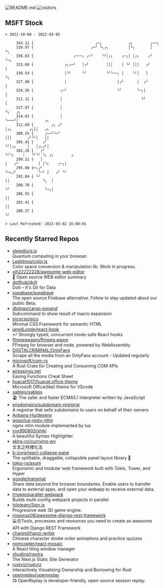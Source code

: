 ![README.md](https://github.com/Gerhut/Gerhut/workflows/README.md/badge.svg)
![visitors](https://visitors.vercel.app/Gerhut/Gerhut?token=8cf69d1f6813d272ef062726b6070c9be4ff72038cfe5a7ded7384a8da65d866)

## MSFT Stock

```
> 2021-10-08 - 2022-03-02

     343.11 ┤                            ╭─╮            ╭╮        ╭──╮                                           
     339.97 ┤                          ╭─╯ ╰╮╭╮         │╰╮       │  ╰╮                                          
     336.83 ┤                  ╭───╮ ╭─╯    ╰╯│╭╮    ╭─╮│ │╭╮    ╭╯   ╰─╮                                        
     333.68 ┤              ╭╮╭─╯   │╭╯        │││    │ ╰╯ │││   ╭╯      │                                        
     330.54 ┤              │╰╯     ╰╯         ╰╯╰──╮ │    ╰╯│   │       ╰╮                                       
     327.40 ┤              │                       │╭╯      │  ╭╯        │                                       
     324.26 ┤            ╭─╯                       ╰╯       ╰─╮│         │                                       
     321.12 ┤            │                                    ╰╯         │                                       
     317.97 ┤            │                                               ╰╮   ╭╮                                 
     314.83 ┤            │                                                ╰───╯│            ╭╮                   
     311.69 ┤        ╭╮ ╭╯                                                     │╭╮        ╭╮││   ╭╮              
     308.55 ┤     ╭──╯╰─╯                                                      │││       ╭╯╰╯│   ││              
     305.41 ┤    ╭╯                                                            ╰╯│╭╮     │   │╭╮╭╯│              
     302.26 ┤   ╭╯                                                               ╰╯╰╮    │   ╰╯╰╯ ╰╮ ╭╮        ╭ 
     299.12 ┤   │                                                                   │   ╭╯         │ │╰╮    ╭─╮│ 
     295.98 ┼─╮╭╯                                                                   ╰─╮╭╯          ╰─╯ │   ╭╯ ╰╯ 
     292.84 ┤ ╰╯                                                                      ││               ╰╮  │     
     289.70 ┤                                                                         ╰╯                ╰─╮│     
     286.55 ┤                                                                                             ││     
     283.41 ┤                                                                                             ││     
     280.27 ┤                                                                                             ╰╯     

> Last Refreshed: 2022-03-02 16:00:01
```

## Recently Starred Repos

- [stewdio/q.js](https://github.com/stewdio/q.js)  
  Quantum computing in your browser.
- [LeaVerou/color.js](https://github.com/LeaVerou/color.js)  
  Color space conversion & manipulation lib. Work in progress.
- [xjh22222228/awesome-web-editor](https://github.com/xjh22222228/awesome-web-editor)  
  🔨  Open source WEB editor summary
- [dolthub/dolt](https://github.com/dolthub/dolt)  
  Dolt – It's Git for Data
- [supabase/supabase](https://github.com/supabase/supabase)  
  The open source Firebase alternative. Follow to stay updated about our public Beta.
- [dtolnay/cargo-expand](https://github.com/dtolnay/cargo-expand)  
  Subcommand to show result of macro expansion
- [picocss/pico](https://github.com/picocss/pico)  
  Minimal CSS Framework for semantic HTML
- [jaredLunde/react-hook](https://github.com/jaredLunde/react-hook)  
  ↩ Strongly typed, concurrent mode-safe React hooks
- [ffmpegwasm/ffmpeg.wasm](https://github.com/ffmpegwasm/ffmpeg.wasm)  
  FFmpeg for browser and node, powered by WebAssembly
- [DIGITALCRIMINAL/OnlyFans](https://github.com/DIGITALCRIMINAL/OnlyFans)  
  Scrape all the media from an OnlyFans account - Updated regularly
- [microsoft/com-rs](https://github.com/microsoft/com-rs)  
  A Rust Crate for Creating and Consuming COM APIs
- [ai/easings.net](https://github.com/ai/easings.net)  
  Easing Functions Cheat Sheet
- [huacat1017/huacat.office-theme](https://github.com/huacat1017/huacat.office-theme)  
  Microsoft Office(like) theme for VScode
- [sablejs/sablejs](https://github.com/sablejs/sablejs)  
  🏖️ The safer and faster ECMA5.1 interpreter written by JavaScript
- [ensdomains/subdomain-registrar](https://github.com/ensdomains/subdomain-registrar)  
  A registrar that sells subdomains to users on behalf of their owners
- [Anbang-Hu/devenv](https://github.com/Anbang-Hu/devenv)  
- [gosp/lua-resty-ntlm](https://github.com/gosp/lua-resty-ntlm)  
  nginx ntlm module implemented by lua
- [yyx990803/shiki](https://github.com/yyx990803/shiki)  
  A beautiful Syntax Highlighter.
- [akira-cn/currying-wy](https://github.com/akira-cn/currying-wy)  
  文言之柯裡化法
- [b-zurg/react-collapse-pane](https://github.com/b-zurg/react-collapse-pane)  
  The splittable, draggable, collapsible panel layout library 🎉
- [tokio-rs/axum](https://github.com/tokio-rs/axum)  
  Ergonomic and modular web framework built with Tokio, Tower, and Hyper
- [google/transmat](https://github.com/google/transmat)  
  Share data beyond the browser boundaries. Enable users to transfer data to external apps, and open your webapp to receive external data.
- [trivago/parallel-webpack](https://github.com/trivago/parallel-webpack)  
  Builds multi-config webpack projects in parallel
- [hiloteam/Sein.js](https://github.com/hiloteam/Sein.js)  
  Progressive web 3D game engine.
- [nioperas06/awesome-django-rest-framework](https://github.com/nioperas06/awesome-django-rest-framework)  
   💻😍Tools, processes and resources you need to create an awesome API with Django REST Framework
- [chanind/hanzi-writer](https://github.com/chanind/hanzi-writer)  
  Chinese character stroke order animations and practice quizzes
- [nomcopter/react-mosaic](https://github.com/nomcopter/react-mosaic)  
  A React tiling window manager
- [shuding/nextra](https://github.com/shuding/nextra)  
  The Next.js Static Site Generator
- [rustviz/rustviz](https://github.com/rustviz/rustviz)  
  Interactively Visualizing Ownership and Borrowing for Rust
- [openreplay/openreplay](https://github.com/openreplay/openreplay)  
  :tv: OpenReplay is developer-friendly, open-source session replay.
